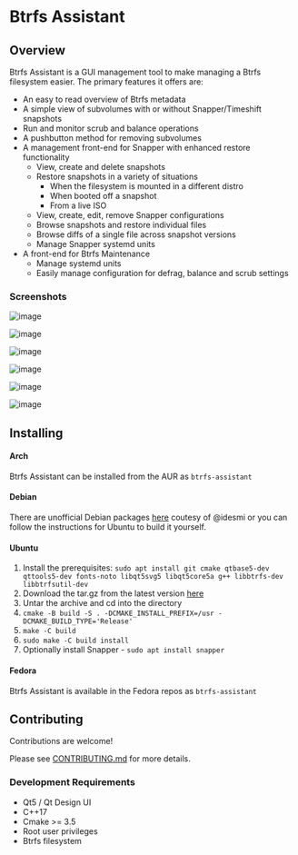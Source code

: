 # Btrfs Assistant

## Overview
Btrfs Assistant is a GUI management tool to make managing a Btrfs filesystem easier.  The primary features it offers are:
* An easy to read overview of Btrfs metadata
* A simple view of subvolumes with or without Snapper/Timeshift snapshots
* Run and monitor scrub and balance operations
* A pushbutton method for removing subvolumes
* A management front-end for Snapper with enhanced restore functionality
	* View, create and delete snapshots
	* Restore snapshots in a variety of situations
	  * When the filesystem is mounted in a different distro
	  * When booted off a snapshot
	  * From a live ISO
	* View, create, edit, remove Snapper configurations
	* Browse snapshots and restore individual files
	* Browse diffs of a single file across snapshot versions
	* Manage Snapper systemd units
* A front-end for Btrfs Maintenance
	* Manage systemd units
	* Easily manage configuration for defrag, balance and scrub settings

### Screenshots
![image](/uploads/21da59577c3e8a101347cf0d59569c09/image.png)

![image](/uploads/41aa431b6a0de85bc70b84d90da392ea/image.png)

![image](/uploads/65b6004c3257d66154828259a0fed47d/image.png)

![image](/uploads/d255a9d9839ba8633b8e911858f4b48f/image.png)

![image](/uploads/429be74e9fb92088697944d23a1def1d/image.png)

![image](/uploads/ea3940775576a3a0ef7f205b8f2fd77a/image.png)

## Installing

#### Arch
Btrfs Assistant can be installed from the AUR as `btrfs-assistant`

#### Debian
There are unofficial Debian packages [here](https://software.opensuse.org/download/package?package=btrfs-assistant&project=home:iDesmI:more) coutesy of @idesmi or you can follow the instructions for Ubuntu to build it yourself.

#### Ubuntu
1. Install the prerequisites: `sudo apt install git cmake qtbase5-dev qttools5-dev fonts-noto libqt5svg5 libqt5core5a g++ libbtrfs-dev libbtrfsutil-dev`
1. Download the tar.gz from the latest version [here](https://gitlab.com/btrfs-assistant/btrfs-assistant/-/tags)
1. Untar the archive and cd into the directory
1. `cmake -B build -S . -DCMAKE_INSTALL_PREFIX=/usr -DCMAKE_BUILD_TYPE='Release'`
1. `make -C build`
1. `sudo make -C build install`
1. Optionally install Snapper - `sudo apt install snapper`

#### Fedora
Btrfs Assistant is available in the Fedora repos as `btrfs-assistant`

## Contributing
Contributions are welcome!

Please see [CONTRIBUTING.md](docs/CONTRIBUTING.md) for more details.


### Development Requirements
* Qt5 / Qt Design UI
* C++17
* Cmake >= 3.5
* Root user privileges
* Btrfs filesystem
